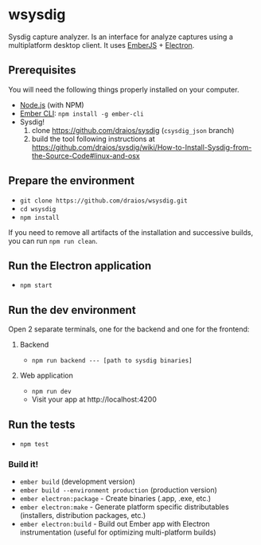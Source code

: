 # wsysdig

Sysdig capture analyzer. Is an interface for analyze captures using a multiplatform desktop client. It uses [EmberJS](https://emberjs.com/) + [Electron](https://electron.atom.io/).

## Prerequisites

You will need the following things properly installed on your computer.

* [Node.js](https://nodejs.org/) (with NPM)
* [Ember CLI](https://ember-cli.com/): `npm install -g ember-cli`
* Sysdig!
    1. clone https://github.com/draios/sysdig (`csysdig_json` branch)
    2. build the tool following instructions at https://github.com/draios/sysdig/wiki/How-to-Install-Sysdig-from-the-Source-Code#linux-and-osx

## Prepare the environment

* `git clone https://github.com/draios/wsysdig.git`
* `cd wsysdig`
* `npm install`

If you need to remove all artifacts of the installation and successive builds, you can run `npm run clean`.

## Run the Electron application

- `npm start`

## Run the dev environment

Open 2 separate terminals, one for the backend and one for the frontend:

1. Backend
    * `npm run backend --- [path to sysdig binaries]`

2. Web application
    * `npm run dev`
    * Visit your app at http://localhost:4200

## Run the tests

* `npm test`

### Build it!

* `ember build` (development version)
* `ember build --environment production` (production version)
* `ember electron:package` - Create binaries (.app, .exe, etc.)
* `ember electron:make` - Generate platform specific distributables (installers, distribution packages, etc.)
* `ember electron:build` - Build out Ember app with Electron instrumentation (useful for optimizing multi-platform builds)
